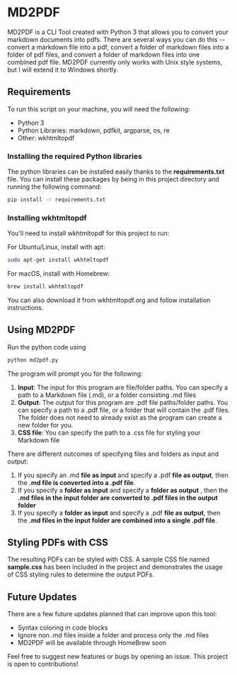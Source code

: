 # MD2PDF

MD2PDF is a CLI Tool created with Python 3 that allows you to convert your markdown documents into pdfs. There are several ways you can do this -- convert a markdown file into a pdf, convert a folder of markdown files into a folder of pdf files, and convert a folder of markdown files into one combined pdf file.
MD2PDF currently only works with Unix style systems, but I will extend it to Windows shortly.

## Requirements
To run this script on your machine, you will need the following:
* Python 3
* Python Libraries: markdown, pdfkit, argparse, os, re
* Other: wkhtmltopdf

### Installing the required Python libraries
The python libraries can be installed easily thanks to the __requirements.txt__ file. You can install these packages by being in this project directory and running the following command:
```bash
pip install -r requirements.txt
```

### Installing wkhtmltopdf
You'll need to install wkhtmltopdf for this project to run:

For Ubuntu/Linux, install with apt:
```bash
sudo apt-get install wkhtmltopdf
```

For macOS, install with Homebrew:
```bash
brew install wkhtmltopdf
```
You can also download it from wkhtmltopdf.org and follow installation instructions.

## Using MD2PDF
Run the python code using 
```bash
python md2pdf.py
```
The program will prompt you for the following:
1. __Input__: The input for this program are file/folder paths. You can specify a path to a Markdown file (.md), or a folder consisting .md files
2. __Output__: The output for this program are .pdf file paths/folder paths. You can specify a path to a .pdf file, or a folder that will contain the .pdf files. The folder does not need to already exist as the program can create a new folder for you.
3. __CSS file__: You can specify the path to a .css file for styling your Markdown file

There are different outcomes of specifying files and folders as input and output:
1. If you specify an .md __file as input__ and specify a .pdf __file as output__, then the __.md file is converted into a .pdf file__.
2. If you specify a __folder as input__ and specify a __folder as output__ , then the __.md files in the input folder are converted to .pdf files in the output folder__
3. If you specify a __folder as input__ and specify a .pdf __file as output__, then the __.md files in the input folder are combined into a single .pdf file__.

## Styling PDFs with CSS
The resulting PDFs can be styled with CSS. A sample CSS file named __sample.css__ has been included in the project and demonstrates the usage of CSS styling rules to determine the output PDFs. 

## Future Updates 
There are a few future updates planned that can improve upon this tool:
* Syntax coloring in code blocks
* Ignore non .md files inside a folder and process only the .md files
* MD2PDF will be available through HomeBrew soon

Feel free to suggest new features or bugs by opening an issue. This project is open to contributions!